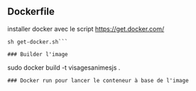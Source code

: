 ## Dockerfile
installer docker avec le script https://get.docker.com/
```curl -fsSL https://get.docker.com -o get-docker.sh
sh get-docker.sh```

### Builder l'image
```
sudo docker build -t visagesanimesjs .
```
### Docker run pour lancer le conteneur à base de l'image
